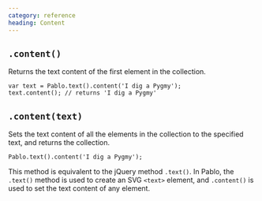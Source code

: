 ```yaml
--- 
category: reference
heading: Content
---
```


`.content()`
----------------

Returns the text content of the first element in the collection.

	var text = Pablo.text().content('I dig a Pygmy');
	text.content(); // returns 'I dig a Pygmy'


`.content(text)`
----------------

Sets the text content of all the elements in the collection to the specified text, and returns the collection.

	Pablo.text().content('I dig a Pygmy');

This method is equivalent to the jQuery method `.text()`. In Pablo, the `.text()` method is used to create an SVG `<text>` element, and `.content()` is used to set the text content of any element.


[jquery-text]: http://api.jquery.com/text/